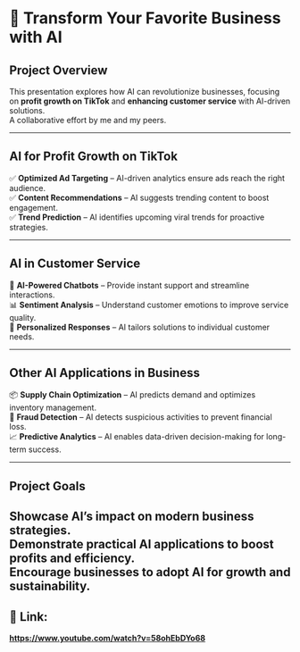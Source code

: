 # 🏬 Transform Your Favorite Business with AI

## Project Overview
This presentation explores how AI can revolutionize businesses, focusing on **profit growth on TikTok** and **enhancing customer service** with AI-driven solutions.  
A collaborative effort by me and my peers.

---

## AI for Profit Growth on TikTok
✅ **Optimized Ad Targeting** – AI-driven analytics ensure ads reach the right audience.  
✅ **Content Recommendations** – AI suggests trending content to boost engagement.  
✅ **Trend Prediction** – AI identifies upcoming viral trends for proactive strategies.  

---

##  AI in Customer Service
🤖 **AI-Powered Chatbots** – Provide instant support and streamline interactions.  
📊 **Sentiment Analysis** – Understand customer emotions to improve service quality.  
🎯 **Personalized Responses** – AI tailors solutions to individual customer needs.  

---

##  Other AI Applications in Business
📦 **Supply Chain Optimization** – AI predicts demand and optimizes inventory management.  
🔐 **Fraud Detection** – AI detects suspicious activities to prevent financial loss.  
📈 **Predictive Analytics** – AI enables data-driven decision-making for long-term success.  

---

##  Project Goals
**Showcase AI’s impact on modern business strategies.**  
**Demonstrate practical AI applications to boost profits and efficiency.**  
**Encourage businesses to adopt AI for growth and sustainability.**  
---
## 📌 Link:
**https://www.youtube.com/watch?v=58ohEbDYo68**
